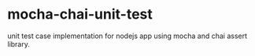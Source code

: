# mocha-chai-unit-test
unit test case implementation for nodejs app using mocha and chai assert library.
